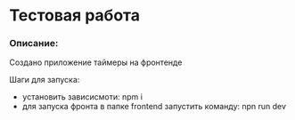 # **Тестовая работа**

### Описание:
Создано приложение таймеры на фронтенде

Шаги для запуска:
- установить зависисмоти: npm i
- для запуска фронта в папке frontend запустить команду: npn run dev
